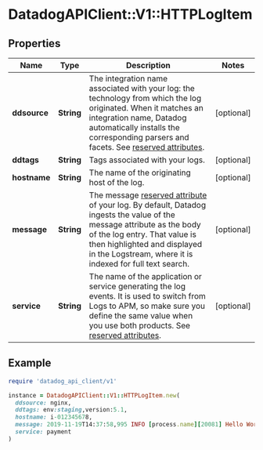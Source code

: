 # DatadogAPIClient::V1::HTTPLogItem

## Properties

| Name         | Type       | Description                                                                                                                                                                                                                                                                                                              | Notes      |
| ------------ | ---------- | ------------------------------------------------------------------------------------------------------------------------------------------------------------------------------------------------------------------------------------------------------------------------------------------------------------------------ | ---------- |
| **ddsource** | **String** | The integration name associated with your log: the technology from which the log originated. When it matches an integration name, Datadog automatically installs the corresponding parsers and facets. See [reserved attributes](https://docs.datadoghq.com/logs/log_collection/#reserved-attributes).                   | [optional] |
| **ddtags**   | **String** | Tags associated with your logs.                                                                                                                                                                                                                                                                                          | [optional] |
| **hostname** | **String** | The name of the originating host of the log.                                                                                                                                                                                                                                                                             | [optional] |
| **message**  | **String** | The message [reserved attribute](https://docs.datadoghq.com/logs/log_collection/#reserved-attributes) of your log. By default, Datadog ingests the value of the message attribute as the body of the log entry. That value is then highlighted and displayed in the Logstream, where it is indexed for full text search. | [optional] |
| **service**  | **String** | The name of the application or service generating the log events. It is used to switch from Logs to APM, so make sure you define the same value when you use both products. See [reserved attributes](https://docs.datadoghq.com/logs/log_collection/#reserved-attributes).                                              | [optional] |

## Example

```ruby
require 'datadog_api_client/v1'

instance = DatadogAPIClient::V1::HTTPLogItem.new(
  ddsource: nginx,
  ddtags: env:staging,version:5.1,
  hostname: i-012345678,
  message: 2019-11-19T14:37:58,995 INFO [process.name][20081] Hello World,
  service: payment
)
```
